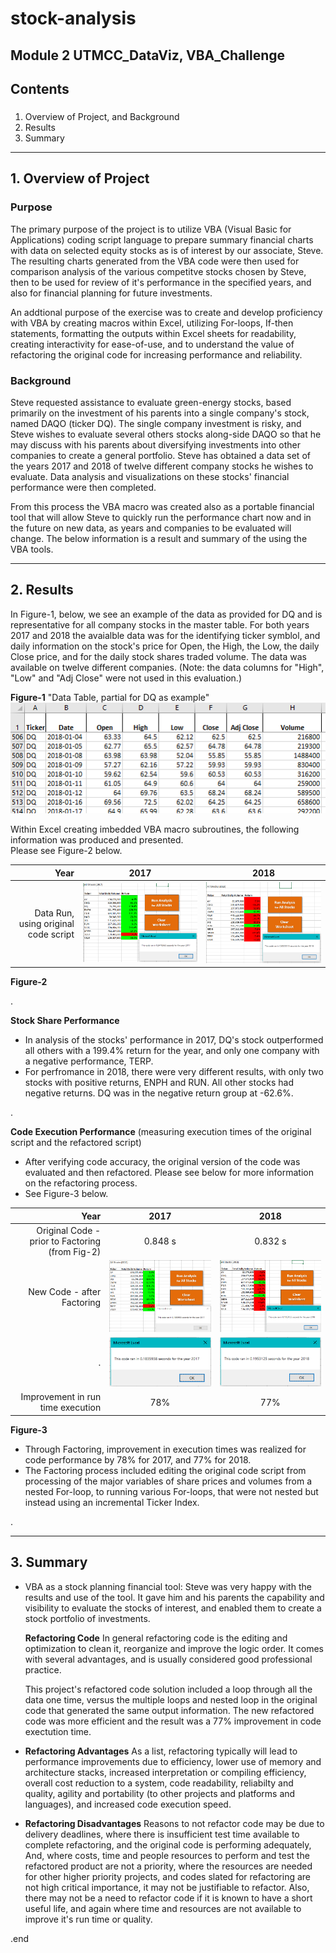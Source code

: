 # stock-analysis
Module 2 UTMCC_DataViz, VBA_Challenge
---

## Contents

### 
  1. Overview of Project, and Background
  2. Results 
  3. Summary 

---

## 1. Overview of Project
### **Purpose**

  The primary purpose of the project is to utilize VBA (Visual Basic for Applications) coding script language to prepare summary financial charts with data on selected equity stocks as is of interest by our associate, Steve. The resulting charts generated from the VBA code were then used for comparison analysis of the various competitve stocks chosen by Steve, then to be used for review of it's performance in the specified years, and also for financial planning for future investments. 
  
  An addtional purpose of the exercise was to create and develop proficiency with VBA by creating macros within Excel, utilizing For-loops, If-then statements, formatting the outputs within Excel sheets for readability, creating interactivity for ease-of-use, and to understand the value of refactoring the original code for increasing performance and reliability. 

### **Background**

  Steve requested assistance to evaluate green-energy stocks, based primarily on the investment of his parents into a single company's stock, named DAQO (ticker DQ). The single company investment is risky, and Steve wishes to evaluate several others stocks along-side DAQO so that he may discuss with his parents about diversifying investments into other companies to create a general portfolio. Steve has obtained a data set of the years 2017 and 2018 of twelve different company stocks he wishes to evaluate. Data analysis and visualizations on these stocks' financial performance were then completed.
  
  From this process the VBA macro was created also as a portable financial tool that will allow Steve to quickly run the performance chart now and in the future on new data, as years and companies to be evaluated will change. The below information is a result and summary of the using the VBA tools. 

---
## 2. Results 

In Figure-1, below, we see an example of the data as provided for DQ and is representative for all company stocks in the master table. For both years 2017 and 2018 the avaialble data was for the identifying ticker symblol, and daily information on the stock's price for Open, the High, the Low, the daily Close price, and for the daily stock shares traded volume. The data was available on twelve different companies. (Note: the data columns for "High", "Low" and "Adj Close" were not used in this evaluation.) 

**Figure-1** "Data Table, partial for DQ as example"
![DQchart_raw_data_2018.PNG](https://github.com/larrydodson/stock-analysis/blob/master/resources/DQchart_raw_data_2018.PNG)


Within Excel creating imbedded VBA macro subroutines, the following information was produced and presented.  
Please see Figure-2 below. 

| Year | 2017 | 2018 |
| ---:         |     :---:      |          :---: |
| Data Run, using original code script | ![orig_code_runtime_2017_848.PNG](https://github.com/larrydodson/stock-analysis/blob/master/resources/orig_code_runtime_2017_848.PNG) | ![orig_code_runtime_2018_832.PNG](https://github.com/larrydodson/stock-analysis/blob/master/resources/orig_code_runtime_2018_832.PNG) |

**Figure-2**


.

**Stock Share Performance**
- In analysis of the stocks' performance in 2017, DQ's stock outperformed all others with a 199.4% return for the year, and only one company with a negative performance, TERP. 
- For perfromance in 2018, there were very different results, with only two stocks with positive returns, ENPH and RUN. All other stocks had negative returns. DQ was in the negative return group at -62.6%. 


.

**Code Execution Performance**  (measuring execution times of the original script and the refactored script) 
- After verifying code accuracy, the original version of the code was evaluated and then refactored. Please see below for more information on the refactoring process.  
- See Figure-3 below. 

| Year | 2017 | 2018 |
| ---:         |     :---:      |          :---: |
| Original Code - prior to Factoring (from Fig-2) | 0.848 s  | 0.832 s |
| New Code - after Factoring    | ![VBA_Challenge_2017 184.PNG](https://github.com/larrydodson/stock-analysis/blob/master/resources/VBA_Challenge_2017%20184.PNG) | ![VBA_Challenge_2018 195.PNGe](https://github.com/larrydodson/stock-analysis/blob/master/resources/VBA_Challenge_2018%20195.PNG) |
| .    | ![VBA_Challenge_2017.PNG](https://github.com/larrydodson/stock-analysis/blob/master/resources/VBA_Challenge_2017.PNG) | ![VBA_Challenge_2018.PNG](https://github.com/larrydodson/stock-analysis/blob/master/resources/VBA_Challenge_2018.PNG) |
| Improvement in run time execution   | 78% | 77% |

**Figure-3**

- Through Factoring, improvement in execution times was realized for code performance by 78% for 2017, and 77% for 2018. 
- The Factoring process included editing the original code script from processing of the major variables of share prices and volumes from a nested For-loop, to running various For-loops, that were not nested but instead using an incremental Ticker Index. 

.

---
## 3. Summary
  
- VBA as a stock planning financial tool:  Steve was very happy with the results and use of the tool. It gave him and his parents the capability and visibility to evaluate the stocks of interest, and enabled them to create a stock portfolio of investments.    
  
  
  **Refactoring Code** 
  In general refactoring code is the editing and optimization to clean it, reorganize and improve the logic order. It comes with several advantages, and is usually considered good professional practice. 
  
  This project's refactored code solution included a loop through all the data one time, versus the multiple loops and nested loop in the original code that generated the same output information. The new refactored code was more efficient and the result was a 77% improvement in code exectution time.


- **Refactoring Advantages**
  As a list, refactoring typically will lead to performance improvements due to efficiency, lower use of memory and architecture stacks, increased interpretation or compiling efficiency, overall cost reduction to a system, code readability, reliabilty and quality, agility and portability (to other projects and platforms and languages), and increased code execution speed.
 
 - **Refactoring Disadvantages**
  Reasons to not refactor code may be due to delivery deadlines, where there is insufficient test time available to complete refactoring, and the original code is performing adequately, And, where costs, time and people resources to perform and test the refactored product are not a priority, where the resources are needed for other higher priority projects, and codes slated for refactoring are not high critical importance, it may not be justifiable to refactor. Also, there may not be a need to refactor code if it is known to have a short useful life, and again where time and resources are not available to improve it's run time or quality.

.end 
